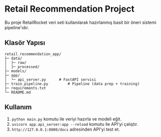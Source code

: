 # Retail Recommendation Project

Bu proje RetailRocket veri seti kullanılarak hazırlanmış basit bir öneri sistemi pipeline'ıdır.

## Klasör Yapısı
```
retail_recommendation_app/
├─ data/
│  ├─ raw/
│  ├─ processed/
├─ models/
├─ app/
│  └─ api_server.py      # FastAPI servisi
├─ train_pipeline.py         # Pipeline (data prep + training)
├─ requirements.txt
└─ README.md
```

## Kullanım
1. `python main.py` komutu ile veriyi hazırla ve modeli eğit.
2. `uvicorn app.api_server:app --reload` komutu ile API'yi çalıştır.
3. `http://127.0.0.1:8000/docs` adresinden API'yi test et.
